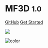 <!-- _coverpage.md -->

# MF3D <small>1.0</small>

[GitHub](https://github.com/MonkeyGone2Heaven/MF3D-Tools)
[Get Started](#about-the-mf3d-tools-repository)

<!-- background image -->

![](https://github.com/MonkeyGone2Heaven/MF3D-Tools/blob/master/docs/MF3D_logoV2.png?raw=true)

<!-- background color -->

![color](#f0f0f0)

